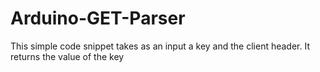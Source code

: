 # Arduino-GET-Parser
This simple code snippet takes as an input a key and the client header.
It returns the value of the key
